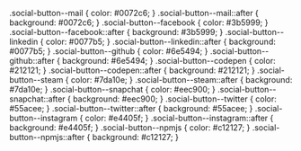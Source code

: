 .social-button--mail {
  color: #0072c6;
}
.social-button--mail::after {
  background: #0072c6;
}
.social-button--facebook {
  color: #3b5999;
}
.social-button--facebook::after {
  background: #3b5999;
}
.social-button--linkedin {
  color: #0077b5;
}
.social-button--linkedin::after {
  background: #0077b5;
}
.social-button--github {
  color: #6e5494;
}
.social-button--github::after {
  background: #6e5494;
}
.social-button--codepen {
  color: #212121;
}
.social-button--codepen::after {
  background: #212121;
}
.social-button--steam {
  color: #7da10e;
}
.social-button--steam::after {
  background: #7da10e;
}
.social-button--snapchat {
  color: #eec900;
}
.social-button--snapchat::after {
  background: #eec900;
}
.social-button--twitter {
  color: #55acee;
}
.social-button--twitter::after {
  background: #55acee;
}
.social-button--instagram {
  color: #e4405f;
}
.social-button--instagram::after {
  background: #e4405f;
}
.social-button--npmjs {
  color: #c12127;
}
.social-button--npmjs::after {
  background: #c12127;
}